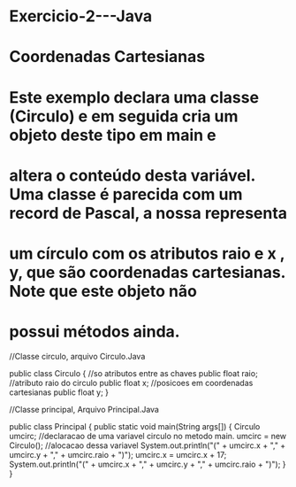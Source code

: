 # Exercicio-2---Java
# Coordenadas Cartesianas 

# Este exemplo declara uma classe (Circulo) e em seguida cria um objeto deste tipo em main e
# altera o conteúdo desta variável. Uma classe é parecida com um record de Pascal, a nossa representa
# um círculo com os atributos raio e x , y, que são coordenadas cartesianas. Note que este objeto não
# possui métodos ainda.

//Classe circulo, arquivo Circulo.Java 

public class Circulo {
 //so atributos entre as chaves
 public float raio; //atributo raio do circulo 
 public float x;
 //posicoes em coordenadas cartesianas
 public float y;
}

//Classe principal, Arquivo Principal.Java

public class Principal {
 public static void main(String args[]) {
 Circulo umcirc; //declaracao de uma variavel circulo no metodo main.
 umcirc = new Circulo(); //alocacao dessa variavel
 System.out.println("(" + umcirc.x + "," + umcirc.y + "," + umcirc.raio + ")");
 umcirc.x = umcirc.x + 17;
 System.out.println("(" + umcirc.x + "," + umcirc.y + "," + umcirc.raio + ")");
 }
}
